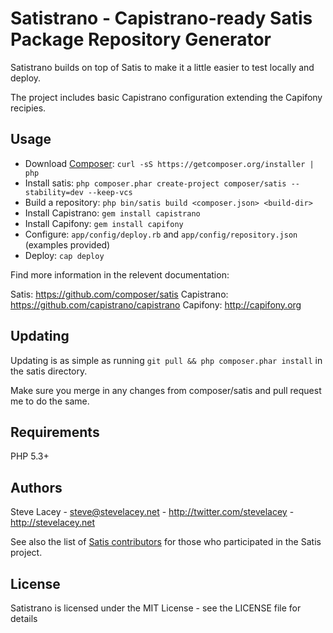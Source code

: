 Satistrano - Capistrano-ready Satis Package Repository Generator
====================================

Satistrano builds on top of Satis to make it a little easier to test locally and deploy.

The project includes basic Capistrano configuration extending the Capifony recipies.

Usage
-----

- Download [Composer](https://getcomposer.org/download/): `curl -sS https://getcomposer.org/installer | php`
- Install satis: `php composer.phar create-project composer/satis --stability=dev --keep-vcs`
- Build a repository: `php bin/satis build <composer.json> <build-dir>`
- Install Capistrano: `gem install capistrano`
- Install Capifony: `gem install capifony`
- Configure: `app/config/deploy.rb` and `app/config/repository.json` (examples provided)
- Deploy: `cap deploy`

Find more information in the relevent documentation:

Satis: https://github.com/composer/satis
Capistrano: https://github.com/capistrano/capistrano
Capifony: http://capifony.org

Updating
--------

Updating is as simple as running `git pull && php composer.phar install` in the satis directory.

Make sure you merge in any changes from composer/satis and pull request me to do the same.

Requirements
------------

PHP 5.3+

Authors
-------

Steve Lacey - <steve@stevelacey.net> - <http://twitter.com/stevelacey> - <http://stevelacey.net><br />

See also the list of [Satis contributors](https://github.com/composer/satis/contributors) for those who participated in the Satis project.

License
-------

Satistrano is licensed under the MIT License - see the LICENSE file for details
